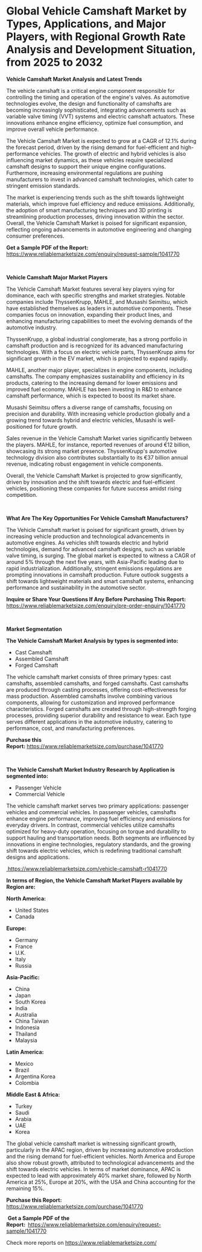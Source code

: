 <p><h1>Global Vehicle Camshaft Market by Types, Applications, and Major Players, with Regional Growth Rate Analysis and Development Situation, from 2025 to 2032</h1></p><p><strong>Vehicle Camshaft Market Analysis and Latest Trends</strong></p>
<p><p>The vehicle camshaft is a critical engine component responsible for controlling the timing and operation of the engine's valves. As automotive technologies evolve, the design and functionality of camshafts are becoming increasingly sophisticated, integrating advancements such as variable valve timing (VVT) systems and electric camshaft actuators. These innovations enhance engine efficiency, optimize fuel consumption, and improve overall vehicle performance.</p><p>The Vehicle Camshaft Market is expected to grow at a CAGR of 12.1% during the forecast period, driven by the rising demand for fuel-efficient and high-performance vehicles. The growth of electric and hybrid vehicles is also influencing market dynamics, as these vehicles require specialized camshaft designs to support their unique engine configurations. Furthermore, increasing environmental regulations are pushing manufacturers to invest in advanced camshaft technologies, which cater to stringent emission standards.</p><p>The market is experiencing trends such as the shift towards lightweight materials, which improve fuel efficiency and reduce emissions. Additionally, the adoption of smart manufacturing techniques and 3D printing is streamlining production processes, driving innovation within the sector. Overall, the Vehicle Camshaft Market is poised for significant expansion, reflecting ongoing advancements in automotive engineering and changing consumer preferences.</p></p>
<p><strong>Get a Sample PDF of the Report:&nbsp;</strong> <a href="https://www.reliablemarketsize.com/enquiry/request-sample/1041770?utm_campaign=3574&utm_medium=2&utm_source=Github&utm_content=ia&utm_term=30032025&utm_id=vehicle-camshaft">https://www.reliablemarketsize.com/enquiry/request-sample/1041770</a></p>
<p>&nbsp;</p>
<p><strong>Vehicle Camshaft Major Market Players</strong></p>
<p><p>The Vehicle Camshaft Market features several key players vying for dominance, each with specific strengths and market strategies. Notable companies include ThyssenKrupp, MAHLE, and Musashi Seimitsu, which have established themselves as leaders in automotive components. These companies focus on innovation, expanding their product lines, and enhancing manufacturing capabilities to meet the evolving demands of the automotive industry.</p><p>ThyssenKrupp, a global industrial conglomerate, has a strong portfolio in camshaft production and is recognized for its advanced manufacturing technologies. With a focus on electric vehicle parts, ThyssenKrupp aims for significant growth in the EV market, which is projected to expand rapidly.</p><p>MAHLE, another major player, specializes in engine components, including camshafts. The company emphasizes sustainability and efficiency in its products, catering to the increasing demand for lower emissions and improved fuel economy. MAHLE has been investing in R&D to enhance camshaft performance, which is expected to boost its market share.</p><p>Musashi Seimitsu offers a diverse range of camshafts, focusing on precision and durability. With increasing vehicle production globally and a growing trend towards hybrid and electric vehicles, Musashi is well-positioned for future growth.</p><p>Sales revenue in the Vehicle Camshaft Market varies significantly between the players. MAHLE, for instance, reported revenues of around €12 billion, showcasing its strong market presence. ThyssenKrupp's automotive technology division also contributes substantially to its €37 billion annual revenue, indicating robust engagement in vehicle components.</p><p>Overall, the Vehicle Camshaft Market is projected to grow significantly, driven by innovation and the shift towards electric and fuel-efficient vehicles, positioning these companies for future success amidst rising competition.</p></p>
<p>&nbsp;</p>
<p><strong>What Are The Key Opportunities For Vehicle Camshaft Manufacturers?</strong></p>
<p><p>The Vehicle Camshaft market is poised for significant growth, driven by increasing vehicle production and technological advancements in automotive engines. As vehicles shift towards electric and hybrid technologies, demand for advanced camshaft designs, such as variable valve timing, is surging. The global market is expected to witness a CAGR of around 5% through the next five years, with Asia-Pacific leading due to rapid industrialization. Additionally, stringent emissions regulations are prompting innovations in camshaft production. Future outlook suggests a shift towards lightweight materials and smart camshaft systems, enhancing performance and sustainability in the automotive sector.</p></p>
<p><strong>Inquire or Share Your Questions If Any Before Purchasing This Report:</strong> <a href="https://www.reliablemarketsize.com/enquiry/pre-order-enquiry/1041770?utm_campaign=3574&utm_medium=2&utm_source=Github&utm_content=ia&utm_term=30032025&utm_id=vehicle-camshaft">https://www.reliablemarketsize.com/enquiry/pre-order-enquiry/1041770</a></p>
<p>&nbsp;</p>
<p><strong>Market Segmentation</strong></p>
<p><strong>The Vehicle Camshaft Market Analysis by types is segmented into:</strong></p>
<p><ul><li>Cast Camshaft</li><li>Assembled Camshaft</li><li>Forged Camshaft</li></ul></p>
<p><p>The vehicle camshaft market consists of three primary types: cast camshafts, assembled camshafts, and forged camshafts. Cast camshafts are produced through casting processes, offering cost-effectiveness for mass production. Assembled camshafts involve combining various components, allowing for customization and improved performance characteristics. Forged camshafts are created through high-strength forging processes, providing superior durability and resistance to wear. Each type serves different applications in the automotive industry, catering to performance, cost, and manufacturing preferences.</p></p>
<p><strong>Purchase this Report:&nbsp;</strong><a href="https://www.reliablemarketsize.com/purchase/1041770?utm_campaign=3574&utm_medium=2&utm_source=Github&utm_content=ia&utm_term=30032025&utm_id=vehicle-camshaft">https://www.reliablemarketsize.com/purchase/1041770</a></p>
<p>&nbsp;</p>
<p><strong>The Vehicle Camshaft Market Industry Research by Application is segmented into:</strong></p>
<p><ul><li>Passenger Vehicle</li><li>Commercial Vehicle</li></ul></p>
<p><p>The vehicle camshaft market serves two primary applications: passenger vehicles and commercial vehicles. In passenger vehicles, camshafts enhance engine performance, improving fuel efficiency and emissions for everyday drivers. In contrast, commercial vehicles utilize camshafts optimized for heavy-duty operation, focusing on torque and durability to support hauling and transportation needs. Both segments are influenced by innovations in engine technologies, regulatory standards, and the growing shift towards electric vehicles, which is redefining traditional camshaft designs and applications.</p></p>
<p><a href="https://www.reliablemarketsize.com/vehicle-camshaft-r1041770?utm_campaign=3574&utm_medium=2&utm_source=Github&utm_content=ia&utm_term=30032025&utm_id=vehicle-camshaft">&nbsp;https://www.reliablemarketsize.com/vehicle-camshaft-r1041770</a></p>
<p><strong>In terms of Region, the Vehicle Camshaft Market Players available by Region are:</strong></p>
<p>
    <p> <strong> North America: </strong>
        <ul>
            <li>United States</li>
            <li>Canada</li>
        </ul>
        </p> 
    <p> <strong> Europe: </strong>
        <ul>
            <li>Germany</li>
            <li>France</li>
            <li>U.K.</li>
            <li>Italy</li>
            <li>Russia</li>
        </ul>
        </p> 
    <p> <strong> Asia-Pacific: </strong>
        <ul>
            <li>China</li>
            <li>Japan</li>
            <li>South Korea</li>
            <li>India</li>
            <li>Australia</li>
            <li>China Taiwan</li>
            <li>Indonesia</li>
            <li>Thailand</li>
            <li>Malaysia</li>
        </ul>
        </p> 
    <p> <strong> Latin America: </strong>
        <ul>
            <li>Mexico</li>
            <li>Brazil</li>
            <li>Argentina Korea</li>
            <li>Colombia</li>
        </ul>
        </p> 
    <p> <strong> Middle East & Africa: </strong>
        <ul>
            <li>Turkey</li>
            <li>Saudi</li>
            <li>Arabia</li>
            <li>UAE</li>
            <li>Korea</li>
        </ul>
    </p>
    </p>
<p><p>The global vehicle camshaft market is witnessing significant growth, particularly in the APAC region, driven by increasing automotive production and the rising demand for fuel-efficient vehicles. North America and Europe also show robust growth, attributed to technological advancements and the shift towards electric vehicles. In terms of market dominance, APAC is expected to lead with approximately 40% market share, followed by North America at 25%, Europe at 20%, with the USA and China accounting for the remaining 15%.</p></p>
<p><strong>Purchase this Report: </strong><a href="https://www.reliablemarketsize.com/purchase/1041770?utm_campaign=3574&utm_medium=2&utm_source=Github&utm_content=ia&utm_term=30032025&utm_id=vehicle-camshaft">https://www.reliablemarketsize.com/purchase/1041770</a></p>
<p>&nbsp;<strong>Get a Sample PDF of the Report:&nbsp;&nbsp;</strong><a href="https://www.reliablemarketsize.com/enquiry/request-sample/1041770?utm_campaign=3574&utm_medium=2&utm_source=Github&utm_content=ia&utm_term=30032025&utm_id=vehicle-camshaft">https://www.reliablemarketsize.com/enquiry/request-sample/1041770</a></p>
<p><strong></strong></p>
<p>Check more reports on <a href="https://www.reliablemarketsize.com/?utm_campaign=3574&utm_medium=2&utm_source=Github&utm_content=ia&utm_term=30032025&utm_id=vehicle-camshaft">https://www.reliablemarketsize.com/</a></p>